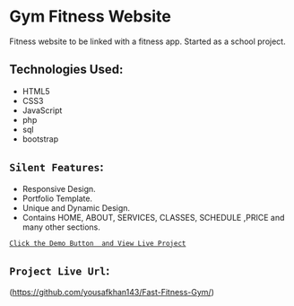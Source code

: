# Gym Fitness Website

Fitness website to be linked with a fitness app. Started as a school project.

## Technologies Used:

* HTML5
* CSS3
* JavaScript
* php
* sql
* bootstrap

## `Silent Features`:

* Responsive Design.
* Portfolio Template.
* Unique and Dynamic Design.
* Contains HOME, ABOUT, SERVICES, CLASSES, SCHEDULE ,PRICE and many other sections.


[`Click the Demo Button  and View Live Project`](https://yousafkhan143.github.io/Fast-Fitness-Gym/index.php)


## `Project Live Url`:

(https://github.com/yousafkhan143/Fast-Fitness-Gym/)
